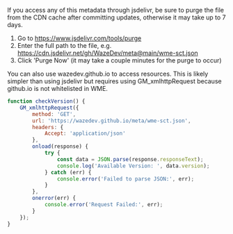 If you access any of this metadata through jsdelivr, be sure to purge the file from the CDN cache after committing updates, otherwise it may take up to 7 days.

1. Go to https://www.jsdelivr.com/tools/purge
2. Enter the full path to the file, e.g. https://cdn.jsdelivr.net/gh/WazeDev/meta@main/wme-sct.json
3. Click 'Purge Now' (it may take a couple minutes for the purge to occur)

You can also use wazedev.github.io to access resources. This is likely simpler than using jsdelivr but requires using GM_xmlhttpRequest because github.io is not whitelisted in WME.

```javascript
function checkVersion() {
    GM_xmlhttpRequest({
        method: 'GET',
        url: 'https://wazedev.github.io/meta/wme-sct.json',
        headers: {
            Accept: 'application/json'
        },
        onload(response) {
            try {
                const data = JSON.parse(response.responseText);
                console.log('Available Version: ', data.version);
            } catch (err) {
                console.error('Failed to parse JSON:', err);
            }
        },
        onerror(err) {
            console.error('Request Failed:', err);
        }
    });
}
```